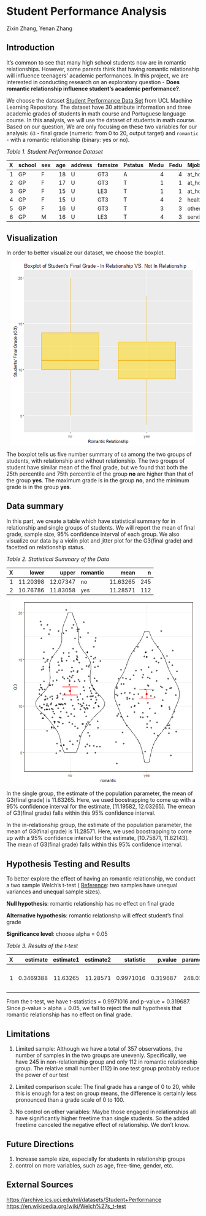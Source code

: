 Student Performance Analysis
================
Zixin Zhang, Yenan Zhang

## Introduction

It’s common to see that many high school students now are in romantic
relationships. However, some parents think that having romantic
relationship will influence teenagers’ academic performances. In this
project, we are interested in conducting research on an exploratory
question - **Does romantic relationship influence student’s academic
performance?**.

We choose the dataset [Student Performance Data
Set](https://archive.ics.uci.edu/ml/datasets/Student+Performance) from
UCL Machine Learning Repository. The dataset have 30 attribute
information and three academic grades of students in math course and
Portuguese language course. In this analysis, we will use the dataset of
students in math course. Based on our question, We are only focusing on
these two variables for our analysis: `G3` - final grade (numeric: from
0 to 20, output target) and `romantic` - with a romantic relationship
(binary: yes or no).

*Table 1. Student Performance
Dataset*

| X | school | sex | age | address | famsize | Pstatus | Medu | Fedu | Mjob     | Fjob     | reason     | guardian | traveltime | studytime | failures | schoolsup | famsup | paid | activities | nursery | higher | internet | romantic | famrel | freetime | goout | Dalc | Walc | health | absences | G1 | G2 | G3 |
| -: | :----- | :-- | --: | :------ | :------ | :------ | ---: | ---: | :------- | :------- | :--------- | :------- | ---------: | --------: | -------: | :-------- | :----- | :--- | :--------- | :------ | :----- | :------- | :------- | -----: | -------: | ----: | ---: | ---: | -----: | -------: | -: | -: | -: |
| 1 | GP     | F   |  18 | U       | GT3     | A       |    4 |    4 | at\_home | teacher  | course     | mother   |          2 |         2 |        0 | yes       | no     | no   | no         | yes     | yes    | no       | no       |      4 |        3 |     4 |    1 |    1 |      3 |        6 |  5 |  6 |  6 |
| 2 | GP     | F   |  17 | U       | GT3     | T       |    1 |    1 | at\_home | other    | course     | father   |          1 |         2 |        0 | no        | yes    | no   | no         | no      | yes    | yes      | no       |      5 |        3 |     3 |    1 |    1 |      3 |        4 |  5 |  5 |  6 |
| 3 | GP     | F   |  15 | U       | LE3     | T       |    1 |    1 | at\_home | other    | other      | mother   |          1 |         2 |        3 | yes       | no     | yes  | no         | yes     | yes    | yes      | no       |      4 |        3 |     2 |    2 |    3 |      3 |       10 |  7 |  8 | 10 |
| 4 | GP     | F   |  15 | U       | GT3     | T       |    4 |    2 | health   | services | home       | mother   |          1 |         3 |        0 | no        | yes    | yes  | yes        | yes     | yes    | yes      | yes      |      3 |        2 |     2 |    1 |    1 |      5 |        2 | 15 | 14 | 15 |
| 5 | GP     | F   |  16 | U       | GT3     | T       |    3 |    3 | other    | other    | home       | father   |          1 |         2 |        0 | no        | yes    | yes  | no         | yes     | yes    | no       | no       |      4 |        3 |     2 |    1 |    2 |      5 |        4 |  6 | 10 | 10 |
| 6 | GP     | M   |  16 | U       | LE3     | T       |    4 |    3 | services | other    | reputation | mother   |          1 |         2 |        0 | no        | yes    | yes  | yes        | yes     | yes    | yes      | no       |      5 |        4 |     2 |    1 |    2 |      5 |       10 | 15 | 15 | 15 |

## Visualization

In order to better visualize our dataset, we choose the
boxplot.

<img src="../results/boxplot.png" title="Figure 1: Mean and spread for final grades" alt="Figure 1: Mean and spread for final grades" style="display: block; margin: auto;" />

The boxplot tells us five number summary of `G3` among the two groups of
students, with relationship and without relationship. The two groups of
student have similar mean of the final grade, but we found that both the
25th percentile and 75th percentile of the group **no** are higher than
that of the group **yes**. The maximum grade is in the group **no**, and
the minimum grade is in the group **yes**.

## Data summary

In this part, we create a table which have statistical summary for in
relationship and single groups of students. We will report the mean of
final grade, sample size, 95% confidence interval of each group. We also
visualize our data by a violin plot and jitter plot for the G3(final
grade) and facetted on relationship status.

*Table 2. Statistical Summary of the Data*

| X |    lower |    upper | romantic |     mean |   n |
| -: | -------: | -------: | :------- | -------: | --: |
| 1 | 11.20398 | 12.07347 | no       | 11.63265 | 245 |
| 2 | 10.76786 | 11.83058 | yes      | 11.28571 | 112 |

<img src="../results/CI_plot.png" title="Figure 2: Mean and 95% confidence interval for final grades" alt="Figure 2: Mean and 95% confidence interval for final grades" style="display: block; margin: auto;" />

In the single group, the estimate of the population parameter, the mean
of G3(final grade) is 11.63265. Here, we used boostrapping to come up
with a 95% confidence interval for the estimate, \[11.19582, 12.03265\].
The emean of G3(final grade) falls within this 95% confidence interval.

In the in-relationship group, the estimate of the population parameter,
the mean of G3(final grade) is 11.28571. Here, we used boostrapping to
come up with a 95% confidence interval for the estimate, \[10.75871,
11.82143\]. The mean of G3(final grade) falls within this 95% confidence
interval.

## Hypothesis Testing and Results

To better explore the effect of having an romantic relationship, we
conduct a two sample Welch’s t-test (
[Reference](https://en.wikipedia.org/wiki/Welch%27s_t-test): two samples
have unequal variances and unequal sample sizes).

**Null hypothesis**: romantic relationship has no effect on final grade

**Alternative hypothesis**: romantic relationshp will effect student’s
final grade

**Significance level**: choose alpha = 0.05

*Table 3. Results of the
t-test*

| X |  estimate | estimate1 | estimate2 | statistic |  p.value | parameter |    conf.low | conf.high | method                  | alternative |
| -: | --------: | --------: | --------: | --------: | -------: | --------: | ----------: | --------: | :---------------------- | :---------- |
| 1 | 0.3469388 |  11.63265 |  11.28571 | 0.9971016 | 0.319687 |  248.0219 | \-0.3383694 |  1.032247 | Welch Two Sample t-test | two.sided   |

From the t-test, we have t-statistics = 0.9971016 and p-value =
0.319687. Since p-value \> alpha = 0.05, we fail to reject the null
hypothesis that romantic relationship has no effect on final grade.

## Limitations

1.  Limited sample: Although we have a total of 357 observations, the
    number of samples in the two groups are unevenly. Specifically, we
    have 245 in non-relationship group and only 112 in romantic
    relationship group. The relative small number (112) in one test
    group probably reduce the power of our test

2.  Limited comparison scale: The final grade has a range of 0 to 20,
    while this is enough for a test on group means, the difference is
    certainly less pronounced than a grade scale of 0 to 100.

3.  No control on other variables: Maybe those engaged in relationships
    all have significantly higher freetime than single students. So the
    added freetime canceled the negative effect of relationship. We
    don’t know.

## Future Directions

1.  Increase sample size, especially for students in relationship groups
2.  control on more variables, such as age, free-time, gender, etc.

## External Sources

<https://archive.ics.uci.edu/ml/datasets/Student+Performance>
<https://en.wikipedia.org/wiki/Welch%27s_t-test>
